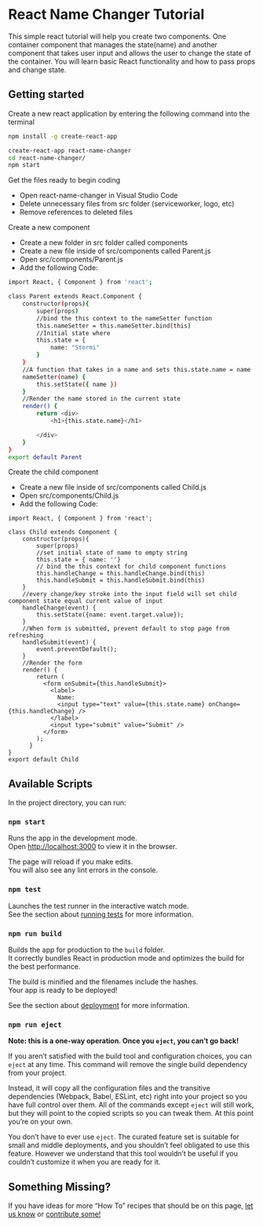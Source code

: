 # React Name Changer Tutorial 
This simple react tutorial will help you create two components. One container component that manages the state(name) and another component that takes user input and allows the user to change the state of the container. You will learn basic React functionality and how to pass props and change state. 

## Getting started

Create a new react application by entering the following command into the terminal

```sh
npm install -g create-react-app

create-react-app react-name-changer
cd react-name-changer/
npm start
```
Get the files ready to begin coding 
* Open react-name-changer in Visual Studio Code 
* Delete unnecessary files from src folder (serviceworker, logo, etc)
* Remove references to deleted files 

Create a new component 
* Create a new folder in src folder called components 
* Create a new file inside of src/components called Parent.js
* Open src/components/Parent.js
* Add the following Code: 
```sh 
import React, { Component } from 'react';

class Parent extends React.Component {
    constructor(props){
        super(props)
        //bind the this context to the nameSetter function
        this.nameSetter = this.nameSetter.bind(this)
        //Initial state where
        this.state = {
            name: "Stormi"
        }
    }
    //A function that takes in a name and sets this.state.name = name
    nameSetter(name) {
        this.setState({ name })
    }
    //Render the name stored in the current state
    render() {
        return <div>
            <h1>{this.state.name}</h1>

        </div>
    }
}
export default Parent
```
Create the child component 
* Create a new file inside of src/components called Child.js
* Open src/components/Child.js
* Add the following Code:

```
import React, { Component } from 'react';

class Child extends Component {
    constructor(props){
        super(props)
        //set initial state of name to empty string
        this.state = { name: ''}
        // bind the this context for child component functions
        this.handleChange = this.handleChange.bind(this)
        this.handleSubmit = this.handleSubmit.bind(this)
    }
    //every change/key stroke into the input field will set child component state equal current value of input 
    handleChange(event) {
        this.setState({name: event.target.value});
    }
    //When form is submitted, prevent default to stop page from refreshing
    handleSubmit(event) {
        event.preventDefault();
    }
    //Render the form 
    render() {
        return (
          <form onSubmit={this.handleSubmit}>
            <label>
              Name:
              <input type="text" value={this.state.name} onChange={this.handleChange} />
            </label>
            <input type="submit" value="Submit" />
          </form>
        );
      }
}
export default Child
```





## Available Scripts

In the project directory, you can run:

### `npm start`

Runs the app in the development mode.<br>
Open [http://localhost:3000](http://localhost:3000) to view it in the browser.

The page will reload if you make edits.<br>
You will also see any lint errors in the console.

### `npm test`

Launches the test runner in the interactive watch mode.<br>
See the section about [running tests](#running-tests) for more information.

### `npm run build`

Builds the app for production to the `build` folder.<br>
It correctly bundles React in production mode and optimizes the build for the best performance.

The build is minified and the filenames include the hashes.<br>
Your app is ready to be deployed!

See the section about [deployment](#deployment) for more information.

### `npm run eject`

**Note: this is a one-way operation. Once you `eject`, you can’t go back!**

If you aren’t satisfied with the build tool and configuration choices, you can `eject` at any time. This command will remove the single build dependency from your project.

Instead, it will copy all the configuration files and the transitive dependencies (Webpack, Babel, ESLint, etc) right into your project so you have full control over them. All of the commands except `eject` will still work, but they will point to the copied scripts so you can tweak them. At this point you’re on your own.

You don’t have to ever use `eject`. The curated feature set is suitable for small and middle deployments, and you shouldn’t feel obligated to use this feature. However we understand that this tool wouldn’t be useful if you couldn’t customize it when you are ready for it.


## Something Missing?

If you have ideas for more “How To” recipes that should be on this page, [let us know](https://github.com/facebookincubator/create-react-app/issues) or [contribute some!](https://github.com/facebookincubator/create-react-app/edit/master/packages/react-scripts/template/README.md)
